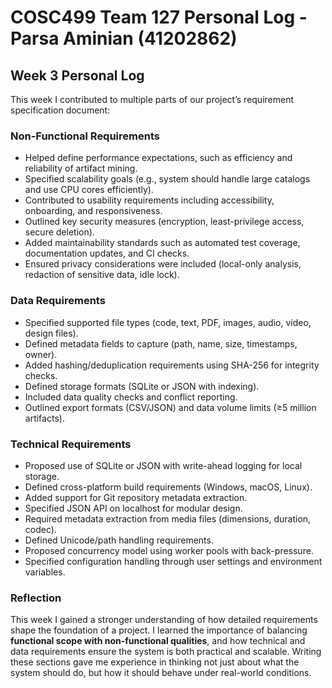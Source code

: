 # COSC499 Team 127 Personal Log - Parsa Aminian (41202862)

## Week 3 Personal Log

This week I contributed to multiple parts of our project’s requirement specification document:

### Non-Functional Requirements
- Helped define performance expectations, such as efficiency and reliability of artifact mining.  
- Specified scalability goals (e.g., system should handle large catalogs and use CPU cores efficiently).  
- Contributed to usability requirements including accessibility, onboarding, and responsiveness.  
- Outlined key security measures (encryption, least-privilege access, secure deletion).  
- Added maintainability standards such as automated test coverage, documentation updates, and CI checks.  
- Ensured privacy considerations were included (local-only analysis, redaction of sensitive data, idle lock).  

### Data Requirements
- Specified supported file types (code, text, PDF, images, audio, video, design files).  
- Defined metadata fields to capture (path, name, size, timestamps, owner).  
- Added hashing/deduplication requirements using SHA-256 for integrity checks.  
- Defined storage formats (SQLite or JSON with indexing).  
- Included data quality checks and conflict reporting.  
- Outlined export formats (CSV/JSON) and data volume limits (≥5 million artifacts).  

### Technical Requirements
- Proposed use of SQLite or JSON with write-ahead logging for local storage.  
- Defined cross-platform build requirements (Windows, macOS, Linux).  
- Added support for Git repository metadata extraction.  
- Specified JSON API on localhost for modular design.  
- Required metadata extraction from media files (dimensions, duration, codec).  
- Defined Unicode/path handling requirements.  
- Proposed concurrency model using worker pools with back-pressure.  
- Specified configuration handling through user settings and environment variables.  

### Reflection
This week I gained a stronger understanding of how detailed requirements shape the foundation of a project. I learned the importance of balancing **functional scope with non-functional qualities**, and how technical and data requirements ensure the system is both practical and scalable. Writing these sections gave me experience in thinking not just about what the system should do, but how it should behave under real-world conditions. 